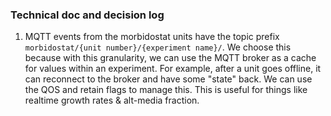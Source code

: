 ### Technical doc and decision log

1. MQTT events from the morbidostat units have the topic prefix `morbidostat/{unit number}/{experiment name}/`. We choose this because with this granularity, we can use the MQTT broker as a cache for values within an experiment. For example, after a unit goes offline, it can reconnect to the broker and have some "state" back. We can use the QOS and retain flags to manage this. This is useful for things like realtime growth rates & alt-media fraction.
